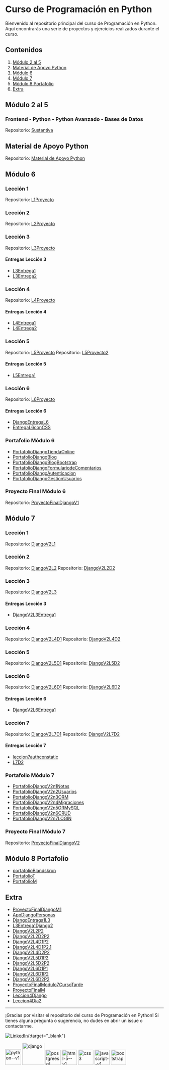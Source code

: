 # Curso de Programación en Python

Bienvenido al repositorio principal del curso de Programación en Python. Aquí encontrarás una serie de proyectos y ejercicios realizados durante el curso.

## Contenidos

1. [Módulo 2 al 5](#módulo-2-al-5)
2. [Material de Apoyo Python](#material-de-apoyo-python)
3. [Módulo 6](#módulo-6)
4. [Módulo 7](#módulo-7)
5. [Módulo 8 Portafolio](#módulo-8-portafolio)
6. [Extra](#extra)


## Módulo 2 al 5

### Frontend - Python - Python Avanzado - Bases de Datos

Repositorio: [Sustantiva](https://github.com/Blandskron/Sustantiva)

## Material de Apoyo Python

Repositorio: [Material de Apoyo Python](https://github.com/Blandskron/Python)

## Módulo 6

### Lección 1
Repositorio: [L1Proyecto](https://github.com/Blandskron/L1Proyecto)

### Lección 2
Repositorio: [L2Proyecto](https://github.com/Blandskron/L2Proyecto)

### Lección 3
Repositorio: [L3Proyecto](https://github.com/Blandskron/L3Proyecto)

#### Entregas Lección 3
- [L3Entrega1](https://github.com/Blandskron/L3Entrega1)
- [L3Entrega2](https://github.com/Blandskron/L3Entrega2)

### Lección 4
Repositorio: [L4Proyecto](https://github.com/Blandskron/L4Proyeto)

#### Entregas Lección 4
- [L4Entrega1](https://github.com/Blandskron/L4Entrega1)
- [L4Entrega2](https://github.com/Blandskron/L4Entrega2)

### Lección 5
Repositorio: [L5Proyecto](https://github.com/Blandskron/L5Proyecto)
Repositorio: [L5Proyecto2](https://github.com/Blandskron/L5Proyecto2)

#### Entregas Lección 5
- [L5Entrega1](https://github.com/Blandskron/L5Entrega1)

### Lección 6
Repositorio: [L6Proyecto](https://github.com/Blandskron/L6Proyecto)

#### Entregas Lección 6
- [DjangoEntregaL6](https://github.com/Blandskron/DjangoEntregaL6)
- [EntregaL6conCSS](https://github.com/Blandskron/EntregaL6conCSS)

### Portafolio Módulo 6
- [PortafolioDjangoTiendaOnline](https://github.com/Blandskron/PortafolioDjangoTiendaOnline)
- [PortafolioDjangoBlog](https://github.com/Blandskron/PortafolioDjangoBlog)
- [PortafolioDjangoBlogBootstrap](https://github.com/Blandskron/PortafolioDjangoBlogBootstrap)
- [PortafolioDjangoFormulariodeComentarios](https://github.com/Blandskron/PortafolioDjangoFormulariodeComentarios)
- [PortafolioDjangoAutenticacion](https://github.com/Blandskron/PortafolioDjangoAutenticacion)
- [PortafolioDjangoGestionUsuarios](https://github.com/Blandskron/PortafolioDjangoGestionUsuarios)

### Proyecto Final Módulo 6
Repositorio: [ProyectoFinalDjangoV1](https://github.com/Blandskron/ProyectoFinalDjangoV1)

## Módulo 7

### Lección 1
Repositorio: [DjangoV2L1](https://github.com/Blandskron/DjangoV2L1)

### Lección 2
Repositorio: [DjangoV2L2](https://github.com/Blandskron/DjangoV2L2)
Repositorio: [DjangoV2L2D2](https://github.com/Blandskron/DjangoV2L2D2)

### Lección 3
Repositorio: [DjangoV2L3](https://github.com/Blandskron/DjangoV2L3)

#### Entregas Lección 3
- [DjangoV2L3Entrega1](https://github.com/Blandskron/DjangoV2L3Entrega1)

### Lección 4
Repositorio: [DjangoV2L4D1](https://github.com/Blandskron/DjangoV2L4D1)
Repositorio: [DjangoV2L4D2](https://github.com/Blandskron/DjangoV2L4D2)

### Lección 5
Repositorio: [DjangoV2L5D1](https://github.com/Blandskron/DjangoV2L5D1)
Repositorio: [DjangoV2L5D2](https://github.com/Blandskron/DjangoV2L5D2)

### Lección 6
Repositorio: [DjangoV2L6D1](https://github.com/Blandskron/DjangoV2L6D1)
Repositorio: [DjangoV2L6D2](https://github.com/Blandskron/DjangoV2L6D2)

#### Entregas Lección 6
- [DjangoV2L6Entrega1](https://github.com/Blandskron/DjangoV2L6Entrega1)

### Lección 7
Repositorio: [DjangoV2L7D1](https://github.com/Blandskron/DjangoV2L7D1)
Repositorio: [DjangoV2L7D2](https://github.com/Blandskron/DjangoV2L7D2)

#### Entregas Lección 7
- [leccion7authconstatic](https://github.com/Blandskron/leccion7authconstatic)
- [L7D2](https://github.com/Blandskron/L7D2)

### Portafolio Módulo 7
- [PortafolioDjangoV2n1Notas](https://github.com/Blandskron/PortafolioDjangoV2n1Notas)
- [PortafolioDjangoV2n2Usuarios](https://github.com/Blandskron/PortafolioDjangoV2n2Usuarios)
- [PortafolioDjangoV2n3ORM](https://github.com/Blandskron/PortafolioDjangoV2n3ORM)
- [PortafolioDjangoV2n4Migraciones](https://github.com/Blandskron/PortafolioDjangoV2n4Migraciones)
- [PortafolioDjangoV2n5ORMySQL](https://github.com/Blandskron/PortafolioDjangoV2n5ORMySQL)
- [PortafolioDjangoV2n6CRUD](https://github.com/Blandskron/PortafolioDjangoV2n6CRUD)
- [PortafolioDjangoV2n7LOGIN](https://github.com/Blandskron/PortafolioDjangoV2n7LOGIN)

### Proyecto Final Módulo 7
Repositorio: [ProyectoFinalDjangoV2](https://github.com/Blandskron/ProyectoFinalDjangoV2)

## Módulo 8 Portafolio

- [portafolioBlandskron](https://github.com/Blandskron/portafolioBlandskron)
- [PortafolioT](https://github.com/Blandskron/PortafolioT)
- [PortafolioM](https://github.com/Blandskron/PortafolioM)

## Extra

- [ProyectoFinalDjangoM1](https://github.com/Blandskron/ProyectoFinalDjangoM1)
- [AppDjangoPersonas](https://github.com/Blandskron/AppDjangoPersonas)
- [DjangoEntraga1L3](https://github.com/Blandskron/DjangoEntraga1L3)
- [L3Entrega1Django2](https://github.com/Blandskron/L3Entrega1Django2)
- [DjangoV2L2P2](https://github.com/Blandskron/DjangoV2L2P2)
- [DjangoV2L2D2P2](https://github.com/Blandskron/DjangoV2L2D2P2)
- [DjangoV2L4D1P2](https://github.com/Blandskron/DjangoV2L4D1P2)
- [DjangoV2L4D1P2.1](https://github.com/Blandskron/DjangoV2L4D1P2.1)
- [DjangoV2L4D2P2](https://github.com/Blandskron/DjangoV2L4D2P2)
- [DjangoV2L5D1P2](https://github.com/Blandskron/DjangoV2L5D1P2)
- [DjangoV2L5D2P2](https://github.com/Blandskron/DjangoV2L5D2P2)
- [DjangoV2L6D1P1](https://github.com/Blandskron/DjangoV2L6D1P1)
- [DjangoV2L6D1P2](https://github.com/Blandskron/DjangoV2L6D1P2)
- [DjangoV2L6D2P2](https://github.com/Blandskron/DjangoV2L6D2P2)
- [ProyectoFinalModulo7CursoTarde](https://github.com/Blandskron/ProyectoFinalModulo7CursoTarde)
- [ProyectoFinalM](https://github.com/Blandskron/ProyectoFinalM)
- [Leccion4Django](https://github.com/Blandskron/Leccion4Django)
- [Leccion4Dia2](https://github.com/Blandskron/Leccion4Dia2)

---

¡Gracias por visitar el repositorio del curso de Programación en Python! Si tienes alguna pregunta o sugerencia, no dudes en abrir un issue o contactarme.

[![LinkedIn](https://img.shields.io/badge/LinkedIn-Connect-blue)](https://www.linkedin.com/in/blandskron){:target="_blank"}


<div style="display: inline;">
    <img width="50" height="50" src="https://img.icons8.com/color/48/python--v1.png" alt="python--v1"/>
    <img width="70" height="70" src="https://img.icons8.com/color/48/django.png" alt="django"/>
</div>

<div style="display: inline;">
    <img width="48" height="48" src="https://img.icons8.com/color/48/postgreesql.png" alt="postgreesql"/>
    <img width="48" height="48" src="https://img.icons8.com/color/48/html-5--v1.png" alt="html-5--v1"/>
    <img width="48" height="48" src="https://img.icons8.com/color/48/css3.png" alt="css3"/>
    <img width="48" height="48" src="https://img.icons8.com/color/48/javascript--v1.png" alt="javascript--v1"/>
    <img width="48" height="48" src="https://img.icons8.com/color-glass/48/bootstrap.png" alt="bootstrap"/>
</div>

